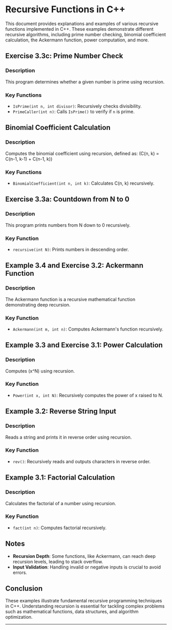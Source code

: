 # Recursive Functions in C++

This document provides explanations and examples of various recursive functions implemented in C++. These examples demonstrate different recursive algorithms, including prime number checking, binomial coefficient calculation, the Ackermann function, power computation, and more.



## Exercise 3.3c: Prime Number Check

### Description

This program determines whether a given number is prime using recursion.

### Key Functions

- `IsPrime(int n, int divisor)`: Recursively checks divisibility.
- `PrimeCaller(int n)`: Calls `IsPrime()` to verify if `n` is prime.



## Binomial Coefficient Calculation

### Description

Computes the binomial coefficient using recursion, defined as:
\(C(n, k) = C(n-1, k-1) + C(n-1, k)\)

### Key Functions

- `BinomialCoefficient(int n, int k)`: Calculates C(n, k) recursively.


## Exercise 3.3a: Countdown from N to 0

### Description

This program prints numbers from N down to 0 recursively.

### Key Function

- `recursive(int N)`: Prints numbers in descending order.


## Example 3.4 and Exercise 3.2: Ackermann Function

### Description

The Ackermann function is a recursive mathematical function demonstrating deep recursion.

### Key Function

- `Ackermann(int m, int n)`: Computes Ackermann's function recursively.


## Example 3.3 and Exercise 3.1: Power Calculation

### Description

Computes \(x^N\) using recursion.

### Key Function

- `Power(int x, int N)`: Recursively computes the power of x raised to N.


## Example 3.2: Reverse String Input

### Description

Reads a string and prints it in reverse order using recursion.

### Key Function

- `rev()`: Recursively reads and outputs characters in reverse order.


## Example 3.1: Factorial Calculation

### Description

Calculates the factorial of a number using recursion.

### Key Function

- `fact(int n)`: Computes factorial recursively.



## Notes

- **Recursion Depth**: Some functions, like Ackermann, can reach deep recursion levels, leading to stack overflow.
- **Input Validation**: Handling invalid or negative inputs is crucial to avoid errors.



## Conclusion

These examples illustrate fundamental recursive programming techniques in C++. Understanding recursion is essential for tackling complex problems such as mathematical functions, data structures, and algorithm optimization.

---
